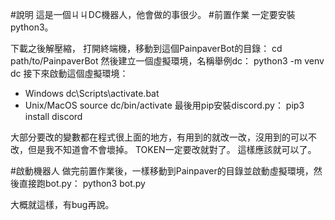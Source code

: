#說明
這是一個ㄐㄐDC機器人，他會做的事很少。
#前置作業
一定要安裝python3。

下載之後解壓縮，
打開終端機，移動到這個PainpaverBot的目錄：
    cd path/to/PainpaverBot
然後建立一個虛擬環境，名稱舉例dc：
    python3 -m venv dc
接下來啟動這個虛擬環境：
- Windows
    dc\Scripts\activate.bat
- Unix/MacOS
    source dc/bin/activate
最後用pip安裝discord.py：
    pip3 install discord

大部分要改的變數都在程式很上面的地方，有用到的就改一改，沒用到的可以不改，但是我不知道會不會壞掉。
TOKEN一定要改就對了。
這樣應該就可以了。

#啟動機器人
做完前置作業後，一樣移動到Painpaver的目錄並啟動虛擬環境，然後直接跑bot.py：
    python3 bot.py

大概就這樣，有bug再說。
